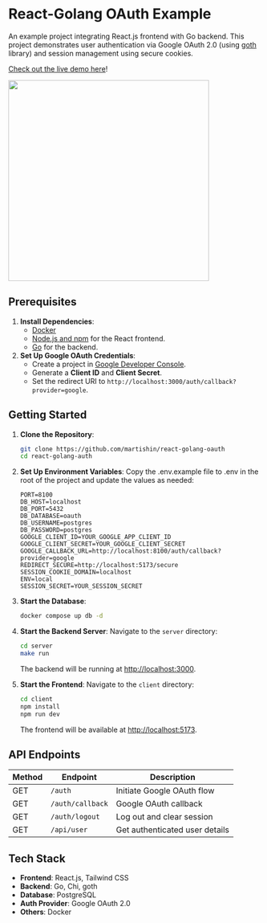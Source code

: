 # React-Golang OAuth Example
An example project integrating React.js frontend with Go backend. This project demonstrates user authentication via Google OAuth 2.0
(using [goth](https://github.com/markbates/goth/tree/master) library) and session management using secure cookies.

[Check out the live demo here](https://oauth.martishin.com/)!

<img src="https://i.giphy.com/media/v1.Y2lkPTc5MGI3NjExbnRwbDB6cmN2emtiaXhpY3hydWI3ZGJtbGM0cHZ2dzEzZXAxaHA5dCZlcD12MV9pbnRlcm5hbF9naWZfYnlfaWQmY3Q9Zw/KtKvOlylZtd9oOJQNF/giphy.gif" width="400"/>

## Prerequisites
1. **Install Dependencies**:
    - [Docker](https://www.docker.com/products/docker-desktop)
    - [Node.js and npm](https://nodejs.org/) for the React frontend.
    - [Go](https://golang.org/) for the backend.
2. **Set Up Google OAuth Credentials**:
    - Create a project in [Google Developer Console](https://console.developers.google.com/).
    - Generate a **Client ID** and **Client Secret**.
    - Set the redirect URI to `http://localhost:3000/auth/callback?provider=google`.

## Getting Started

1. **Clone the Repository**:
   ```bash
   git clone https://github.com/martishin/react-golang-oauth
   cd react-golang-auth
   ```

2. **Set Up Environment Variables**:
   Copy the .env.example file to .env in the root of the project and update the values as needed:
   ```env
   PORT=8100
   DB_HOST=localhost
   DB_PORT=5432
   DB_DATABASE=oauth
   DB_USERNAME=postgres
   DB_PASSWORD=postgres
   GOOGLE_CLIENT_ID=YOUR_GOOGLE_APP_CLIENT_ID
   GOOGLE_CLIENT_SECRET=YOUR_GOOGLE_CLIENT_SECRET
   GOOGLE_CALLBACK_URL=http://localhost:8100/auth/callback?provider=google
   REDIRECT_SECURE=http://localhost:5173/secure
   SESSION_COOKIE_DOMAIN=localhost
   ENV=local
   SESSION_SECRET=YOUR_SESSION_SECRET
   ```

3. **Start the Database**:
   ```bash
   docker compose up db -d
   ```

4. **Start the Backend Server**:
   Navigate to the `server` directory:
   ```bash
   cd server
   make run
   ```

   The backend will be running at [http://localhost:3000](http://localhost:3000).

5. **Start the Frontend**:
   Navigate to the `client` directory:
   ```bash
   cd client
   npm install
   npm run dev
   ```

   The frontend will be available at [http://localhost:5173](http://localhost:5173).

## API Endpoints

| Method | Endpoint              | Description                      |
|--------|-----------------------|----------------------------------|
| GET    | `/auth`               | Initiate Google OAuth flow       |
| GET    | `/auth/callback`      | Google OAuth callback            |
| GET    | `/auth/logout`        | Log out and clear session        |
| GET    | `/api/user`           | Get authenticated user details   |

## Tech Stack

- **Frontend**: React.js, Tailwind CSS
- **Backend**: Go, Chi, goth
- **Database**: PostgreSQL
- **Auth Provider**: Google OAuth 2.0
- **Others**: Docker
